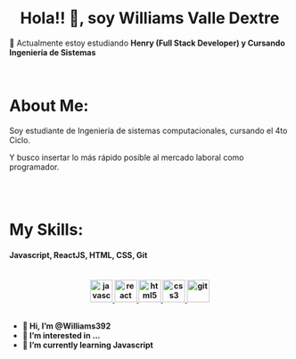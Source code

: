 <h1 align="center">Hola!! 👋, soy Williams Valle Dextre </h1>

🌱 Actualmente estoy estudiando **Henry (Full Stack Developer) y Cursando Ingeniería de Sistemas**

</br>
<div>
    <h1>About Me:</h1>
</div>

Soy estudiante de Ingeniería de sistemas computacionales, cursando el 4to Ciclo. 

Y busco insertar lo más rápido posible al mercado laboral como programador.

</br>
</br>
<div>
    <h1>My Skills:</h1>
</div>
<h4>
    Javascript, ReactJS, HTML, CSS, Git
<h4>
</br>
<div align='center'>
  <a href="https://developer.mozilla.org/en-US/docs/Web/JavaScript" target="_blank" rel="noreferrer"> <img src="https://cdn.worldvectorlogo.com/logos/logo-javascript.svg" alt="javascript" width="40" height="40"/> </a>
  <a href="https://reactjs.org/" target="_blank" rel="noreferrer"> <img src="https://cdn.worldvectorlogo.com/logos/react-2.svg" alt="react" width="40" height="40"/> </a>
  <a href="https://www.w3.org/html/" target="_blank" rel="noreferrer"> <img src="https://cdn.worldvectorlogo.com/logos/html-1.svg" alt="html5" width="40" height="40"/> </a>
  <a href="https://www.w3schools.com/css/" target="_blank" rel="noreferrer"> <img src="https://cdn.worldvectorlogo.com/logos/css-3.svg" alt="css3" width="40" height="40"/> </a>
  <a href="https://git-scm.com/" target="_blank" rel="noreferrer"> <img src="https://cdn.worldvectorlogo.com/logos/git-icon.svg" alt="git" width="40" height="40"/> </a>
</div>
</br>


- 👋 Hi, I’m @Williams392
- 👀 I’m interested in ...
- 🌱 I’m currently learning Javascript

<!---
Williams392/Williams392 is a ✨ special ✨ repository because its `README.md` (this file) appears on your GitHub profile.
You can click the Preview link to take a look at your changes.
--->
